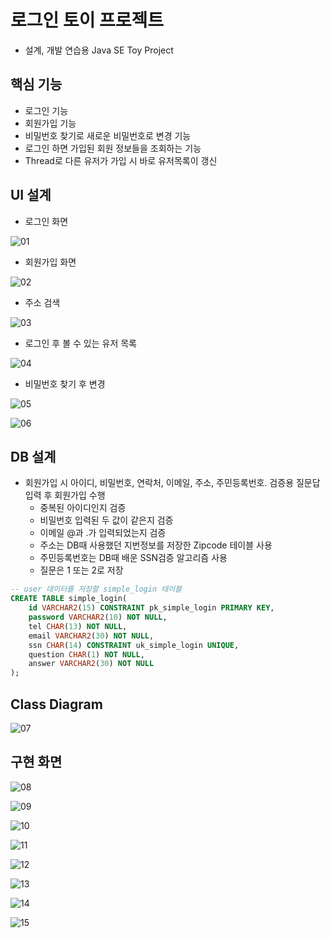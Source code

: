 # 로그인 토이 프로젝트
* 설계, 개발 연습용 Java SE Toy Project


## 핵심 기능 

* 로그인 기능
* 회원가입 기능
* 비밀번호 찾기로 새로운 비밀번호로 변경 기능
* 로그인 하면 가입된 회원 정보들을 조회하는 기능
 * Thread로 다른 유저가 가입 시 바로 유저목록이 갱신

## UI 설계

* 로그인 화면

![01](https://github.com/younggeun0/younggeun0.github.io/blob/master/_posts/img/toyProjects/simpleLogin/01.png?raw=true)

* 회원가입 화면

![02](https://github.com/younggeun0/younggeun0.github.io/blob/master/_posts/img/toyProjects/simpleLogin/02.png?raw=true) 

* 주소 검색

![03](https://github.com/younggeun0/younggeun0.github.io/blob/master/_posts/img/toyProjects/simpleLogin/03.png?raw=true)

* 로그인 후 볼 수 있는 유저 목록

![04](https://github.com/younggeun0/younggeun0.github.io/blob/master/_posts/img/toyProjects/simpleLogin/04.png?raw=true)

* 비밀번호 찾기 후 변경

![05](https://github.com/younggeun0/younggeun0.github.io/blob/master/_posts/img/toyProjects/simpleLogin/05.png?raw=true)

![06](https://github.com/younggeun0/younggeun0.github.io/blob/master/_posts/img/toyProjects/simpleLogin/06.png?raw=true)

## DB 설계

* 회원가입 시 아이디, 비밀번호, 연락처, 이메일, 주소, 주민등록번호. 검증용 질문답 입력 후 회원가입 수행
  * 중복된 아이디인지 검증
  * 비밀번호 입력된 두 값이 같은지 검증
  * 이메일 @과 .가 입력되었는지 검증
  * 주소는 DB때 사용했던 지번정보를 저장한 Zipcode 테이블 사용
  * 주민등록번호는 DB때 배운 SSN검증 알고리즘 사용
  * 질문은 1 또는 2로 저장

```sql
-- user 데이터를 저장할 simple_login 테이블
CREATE TABLE simple_login(
    id VARCHAR2(15) CONSTRAINT pk_simple_login PRIMARY KEY,
    password VARCHAR2(10) NOT NULL,
    tel CHAR(13) NOT NULL,
    email VARCHAR2(30) NOT NULL,
    ssn CHAR(14) CONSTRAINT uk_simple_login UNIQUE,
    question CHAR(1) NOT NULL,
    answer VARCHAR2(30) NOT NULL
);
```

## Class Diagram

![07](https://github.com/younggeun0/younggeun0.github.io/blob/master/_posts/img/toyProjects/simpleLogin/07.jpg?raw=true)

## 구현 화면

![08](https://github.com/younggeun0/younggeun0.github.io/blob/master/_posts/img/toyProjects/simpleLogin/08.png?raw=true)

![09](https://github.com/younggeun0/younggeun0.github.io/blob/master/_posts/img/toyProjects/simpleLogin/09.png?raw=true)

![10](https://github.com/younggeun0/younggeun0.github.io/blob/master/_posts/img/toyProjects/simpleLogin/10.png?raw=true)

![11](https://github.com/younggeun0/younggeun0.github.io/blob/master/_posts/img/toyProjects/simpleLogin/11.png?raw=true)

![12](https://github.com/younggeun0/younggeun0.github.io/blob/master/_posts/img/toyProjects/simpleLogin/12.png?raw=true)

![13](https://github.com/younggeun0/younggeun0.github.io/blob/master/_posts/img/toyProjects/simpleLogin/13.png?raw=true)

![14](https://github.com/younggeun0/younggeun0.github.io/blob/master/_posts/img/toyProjects/simpleLogin/14.png?raw=true)

![15](https://github.com/younggeun0/younggeun0.github.io/blob/master/_posts/img/toyProjects/simpleLogin/15.png?raw=true)

